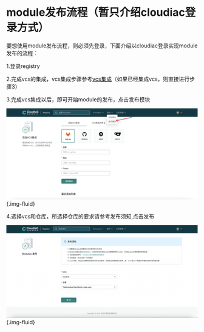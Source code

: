 # module发布流程（暂只介绍cloudiac登录方式）

要想使用module发布流程，则必须先登录，下面介绍以cloudiac登录实现module发布的流程：


1.登录registry

2.完成vcs的集成，vcs集成步骤参考[vcs集成](../registry/#vcs_3)（如果已经集成vcs，则直接进行步骤3）

3.完成vcs集成以后，即可开始module的发布，点击发布模块

![img](../images/registry-module-publish1.png){.img-fluid}

4.选择vcs和仓库，所选择仓库的要求请参考发布须知,点击发布

![img](../images/registry-module-publish2.png){.img-fluid}


